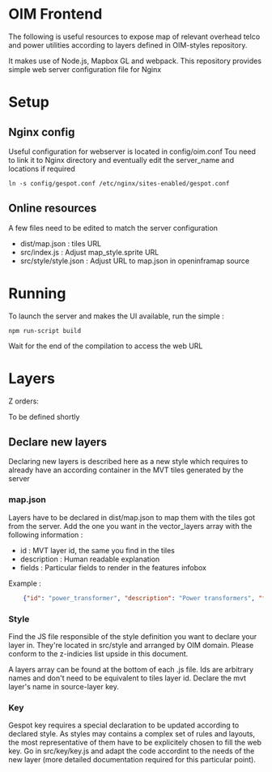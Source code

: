 # OIM Frontend
The following is useful resources to expose map of relevant overhead telco and power utilities according to layers defined in OIM-styles repository.

It makes use of Node.js, Mapbox GL and webpack.
This repository provides simple web server configuration file for Nginx

# Setup

## Nginx config

Useful configuration for webserver is located in config/oim.conf
Tou need to link it to Nginx directory and eventually edit the server_name and locations if required

    ln -s config/gespot.conf /etc/nginx/sites-enabled/gespot.conf

## Online resources

A few files need to be edited to match the server configuration
* dist/map.json : tiles URL
* src/index.js : Adjust map_style.sprite URL
* src/style/style.json : Adjust URL to map.json in openinframap source

# Running

To launch the server and makes the UI available, run the simple :

    npm run-script build

Wait for the end of the compilation to access the web URL

# Layers

Z orders:

To be defined shortly

## Declare new layers

Declaring new layers is described here as a new style which requires to already have an according container in the MVT tiles generated by the server

### map.json

Layers have to be declared in dist/map.json to map them with the tiles got from the server.
Add the one you want in the vector_layers array with the following information :
* id : MVT layer id, the same you find in the tiles
* description : Human readable explanation
* fields : Particular fields to render in the features infobox

Example :
```json
    {"id": "power_transformer", "description": "Power transformers", "fields": {}}
```

### Style

Find the JS file responsible of the style definition you want to declare your layer in.
They're located in src/style and arranged by OIM domain.
Please conform to the z-indicies list upside in this document.

A layers array can be found at the bottom of each .js file.
Ids are arbitrary names and don't need to be equivalent to tiles layer id.
Declare the mvt layer's name in source-layer key.

### Key

Gespot key requires a special declaration to be updated according to declared style.
As styles may contains a complex set of rules and layouts, the most representative of them have to be explicitely chosen to fill the web key.
Go in src/key/key.js and adapt the code accordint to the needs of the new layer (more detailed documentation required for this particular point).
